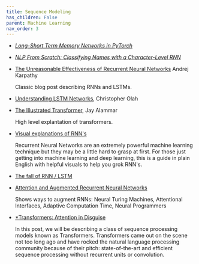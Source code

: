 ```yaml
---
title: Sequence Modeling
has_children: False
parent: Machine Learning
nav_order: 3
---
```




- [*Long-Short Term Memory Networks in PyTorch*](https://pytorch.org/tutorials/beginner/nlp/sequence_models_tutorial.html)

- [*NLP From Scratch: Classifying Names with a Character-Level RNN*](https://pytorch.org/tutorials/intermediate/char_rnn_classification_tutorial.html)

- [The Unreasonable Effectiveness of Recurrent Neural Networks](http://karpathy.github.io/2015/05/21/rnn-effectiveness/) Andrej Karpathy

   Classic blog post describing RNNs and LSTMs.

- [Understanding LSTM Networks](https://colah.github.io/posts/2015-08-Understanding-LSTMs/), Christopher Olah

- [The Illustrated Transformer](http://jalammar.github.io/illustrated-transformer/), Jay Alammar

   High level explantation of transformers.

- [Visual explanations of RNN's](https://youtu.be/LHXXI4-IEns)

    Recurrent Neural Networks are an extremely powerful machine learning technique but they may be a little hard to grasp at first. For those just getting into machine learning and deep learning, this is a guide in plain English with helpful visuals to help you grok RNN's.

- [The fall of RNN / LSTM](https://towardsdatascience.com/the-fall-of-rnn-lstm-2d1594c74ce0)

- [Attention and Augmented Recurrent Neural Networks](https://distill.pub/2016/augmented-rnns/)

   Shows ways to augment RNNs: Neural Turing Machines, Attentional Interfaces, Adaptive Computation Time, Neural Programmers

- [*Transformers: Attention in Disguise](https://www.mihaileric.com/posts/transformers-attention-in-disguise/)

   In this post, we will be describing a class of sequence processing models known as Transformers. Transformers came out on the scene not too long ago and have rocked the natural language processing community because of their pitch: state-of-the-art and efficient sequence processing without recurrent units or convolution.

